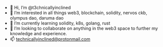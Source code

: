 - 👋 Hi, I’m @t3chnicallyinclined
- 👀 I’m interested in all things web3, blockchain, solidity, nervos ckb, olympus dao, daruma dao
- 🌱 I’m currently learning solidity, k8s, golang, rust
- 💞️ I’m looking to collaborate on anything in the web3 space to further my knowledge and experience.
- 📫 technicallyinclined@protonmail.com

<!---
t3chnicallyinclined/t3chnicallyinclined is a ✨ special ✨ repository because its `README.md` (this file) appears on your GitHub profile.
You can click the Preview link to take a look at your changes.
--->
